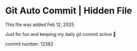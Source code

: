 # Git Auto Commit | Hidden File

This file was added Feb 12, 2025

Just for fun and keeping my daily git commit active 🤪

commit number: 12382
